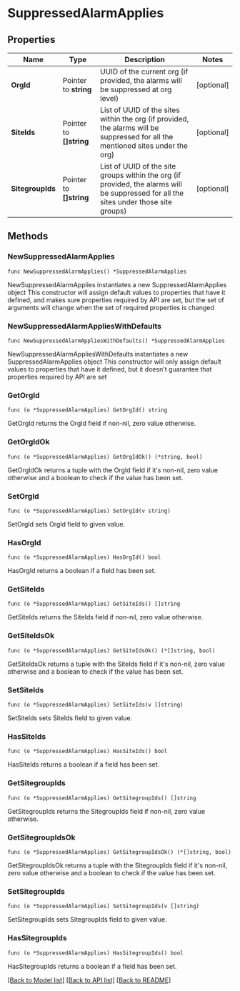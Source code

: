 # SuppressedAlarmApplies

## Properties

Name | Type | Description | Notes
------------ | ------------- | ------------- | -------------
**OrgId** | Pointer to **string** | UUID of the current org (if provided, the alarms will be suppressed at org level) | [optional] 
**SiteIds** | Pointer to **[]string** | List of UUID of the sites within the org (if provided, the alarms will be suppressed for all the mentioned sites under the org) | [optional] 
**SitegroupIds** | Pointer to **[]string** | List of UUID of the site groups within the org (if provided, the alarms will be suppressed for all the sites under those site groups) | [optional] 

## Methods

### NewSuppressedAlarmApplies

`func NewSuppressedAlarmApplies() *SuppressedAlarmApplies`

NewSuppressedAlarmApplies instantiates a new SuppressedAlarmApplies object
This constructor will assign default values to properties that have it defined,
and makes sure properties required by API are set, but the set of arguments
will change when the set of required properties is changed

### NewSuppressedAlarmAppliesWithDefaults

`func NewSuppressedAlarmAppliesWithDefaults() *SuppressedAlarmApplies`

NewSuppressedAlarmAppliesWithDefaults instantiates a new SuppressedAlarmApplies object
This constructor will only assign default values to properties that have it defined,
but it doesn't guarantee that properties required by API are set

### GetOrgId

`func (o *SuppressedAlarmApplies) GetOrgId() string`

GetOrgId returns the OrgId field if non-nil, zero value otherwise.

### GetOrgIdOk

`func (o *SuppressedAlarmApplies) GetOrgIdOk() (*string, bool)`

GetOrgIdOk returns a tuple with the OrgId field if it's non-nil, zero value otherwise
and a boolean to check if the value has been set.

### SetOrgId

`func (o *SuppressedAlarmApplies) SetOrgId(v string)`

SetOrgId sets OrgId field to given value.

### HasOrgId

`func (o *SuppressedAlarmApplies) HasOrgId() bool`

HasOrgId returns a boolean if a field has been set.

### GetSiteIds

`func (o *SuppressedAlarmApplies) GetSiteIds() []string`

GetSiteIds returns the SiteIds field if non-nil, zero value otherwise.

### GetSiteIdsOk

`func (o *SuppressedAlarmApplies) GetSiteIdsOk() (*[]string, bool)`

GetSiteIdsOk returns a tuple with the SiteIds field if it's non-nil, zero value otherwise
and a boolean to check if the value has been set.

### SetSiteIds

`func (o *SuppressedAlarmApplies) SetSiteIds(v []string)`

SetSiteIds sets SiteIds field to given value.

### HasSiteIds

`func (o *SuppressedAlarmApplies) HasSiteIds() bool`

HasSiteIds returns a boolean if a field has been set.

### GetSitegroupIds

`func (o *SuppressedAlarmApplies) GetSitegroupIds() []string`

GetSitegroupIds returns the SitegroupIds field if non-nil, zero value otherwise.

### GetSitegroupIdsOk

`func (o *SuppressedAlarmApplies) GetSitegroupIdsOk() (*[]string, bool)`

GetSitegroupIdsOk returns a tuple with the SitegroupIds field if it's non-nil, zero value otherwise
and a boolean to check if the value has been set.

### SetSitegroupIds

`func (o *SuppressedAlarmApplies) SetSitegroupIds(v []string)`

SetSitegroupIds sets SitegroupIds field to given value.

### HasSitegroupIds

`func (o *SuppressedAlarmApplies) HasSitegroupIds() bool`

HasSitegroupIds returns a boolean if a field has been set.


[[Back to Model list]](../README.md#documentation-for-models) [[Back to API list]](../README.md#documentation-for-api-endpoints) [[Back to README]](../README.md)


